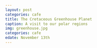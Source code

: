 ```yaml
---
layout: post
categories: cafe
title: The Cretaceous Greenhouse Planet
caption: A visit to our polar regions
img: greenhouse.jpg
categories: cafe
edate: November 13th
---
```

